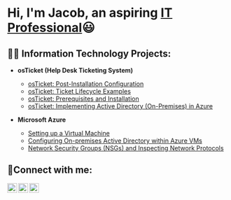 <h1>Hi, I'm Jacob, an aspiring <a href="https://linkedin.com/in/jacob-andrade-065686140"> IT Professional</a>😃</h1>

<h2>👨‍💻 Information Technology Projects:</h2>

- <b>osTicket (Help Desk Ticketing System)</b>
  - [osTicket: Post-Installation Configuration](https://github.com/andradejacob36/post-install-config)
  - [osTicket: Ticket Lifecycle Examples](https://github.com/andradejacob36/ticket-lifecycle)
  - [osTicket: Prerequisites and Installation](https://github.com/andradejacob36/osTicket-Help-Desk-Implementation)
  - [osTicket: Implementing Active Directory (On-Premises) in Azure](https://github.com/andradejacob36/)

- <b>Microsoft Azure</b>
  - [Setting up a Virtual Machine](https://github.com/andradejacob36/Setting-up-a-Virtual-Machine)
  - [Configuring On-premises Active Directory within Azure VMs](https://github.com/andradejacob36/-configure-ad)
  - [Network Security Groups (NSGs) and Inspecting Network Protocols](https://github.com/andradejacob36/azure-network-protocols)

<h2>🤳Connect with me:</h2>

[<img align="left" alt="Josh | Twitter" width="22px" src="https://cdn.jsdelivr.net/npm/simple-icons@v3/icons/twitter.svg" />][twitter]
[<img align="left" alt="Josh | LinkedIn" width="22px" src="https://cdn.jsdelivr.net/npm/simple-icons@v3/icons/linkedin.svg" />][linkedin]
[<img align="left" alt="Josh | Instagram" width="22px" src="https://cdn.jsdelivr.net/npm/simple-icons@v3/icons/instagram.svg" />][instagram]

[twitter]: https://twitter.com/@andradejacob36
[instagram]: https://www.instagram.com/j_andrade_2019
[linkedin]: https://linkedin.com/in/jacob-andrade-065686140
